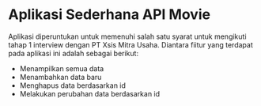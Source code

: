 # Aplikasi Sederhana API Movie

Aplikasi diperuntukan untuk memenuhi salah satu syarat untuk mengikuti tahap 1 interview dengan PT Xsis Mitra Usaha. Diantara fiitur yang terdapat pada aplikasi ini adalah sebagai berikut:
* Menampilkan semua data
* Menambahkan data baru
* Menghapus data berdasarkan id
* Melakukan perubahan data berdasarkan id 